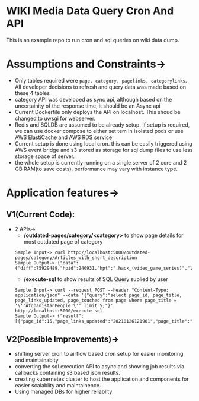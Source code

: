 # WIKI Media Data Query Cron And API
This is an example repo to run cron and sql queries on wiki data dump.

# Assumptions and Constraints->
* Only tables required were ``` page, category, pagelinks, categorylinks ```. All developer decisions to refresh and query data was made based on these 4 tables
* category API was developed as sync api, although based on the uncertainity of the response time, it should be an Async api
* Current Dockerfile only deploys the API on localhost. This shoud be changed to uwsgi for webserver.
* Redis and SQLDB are assumed to be already setup. If setup is required, we can use docker compose to either set tem in isolated pods or use AWS ElastiCache and AWS RDS service
* Current setup is done using local cron. this can be easily triggered using AWS event bridge and s3 stored as storage for sql dump files to use less storage space of server.
* the whole setup is currently running on a single server of 2 core and 2 GB RAM(to save costs), performance may vary with instance type.

# Application features->
## V1(Current Code):
* 2 APIs->
  * **/outdated-pages/category/<category\>** to show page details for most outdated page of category
  ```
  Sample Input-> curl http://localhost:5000/outdated-pages/category/Articles_with_short_description
  Sample Output-> {"data":{"diff":75929489,"hpid":240931,"hpt":".hack_(video_game_series)","lpid":33322483,"lpt":".hack//The_Movie"}}
  ```
  * **/execute-sql** to show results of SQL Query suplied by user
  ```
  Sample Input-> curl --request POST --header "Content-Type: application/json" --data '{"query":"select page_id, page_title, page_links_updated, page_touched from page where page_title = '\''AfghanistanPeople'\'' limit 5;"}' http://localhost:5000/execute-sql
  Sample Output-> {"result":[{"page_id":15,"page_links_updated":"20210126121901","page_title":"AfghanistanPeople","page_touched":"20210527204212"}]}
  ```
## V2(Possible Improvements)->
* shifting server cron to airflow based cron setup for easier monitoring and maintainabity
* converting the sql execution API to async and showing job results via callbacks containing s3 based json results.
* creating kubernetes cluster to host the application and components for easier scalablity and maintainence.
* Using managed DBs for higher reliablity
